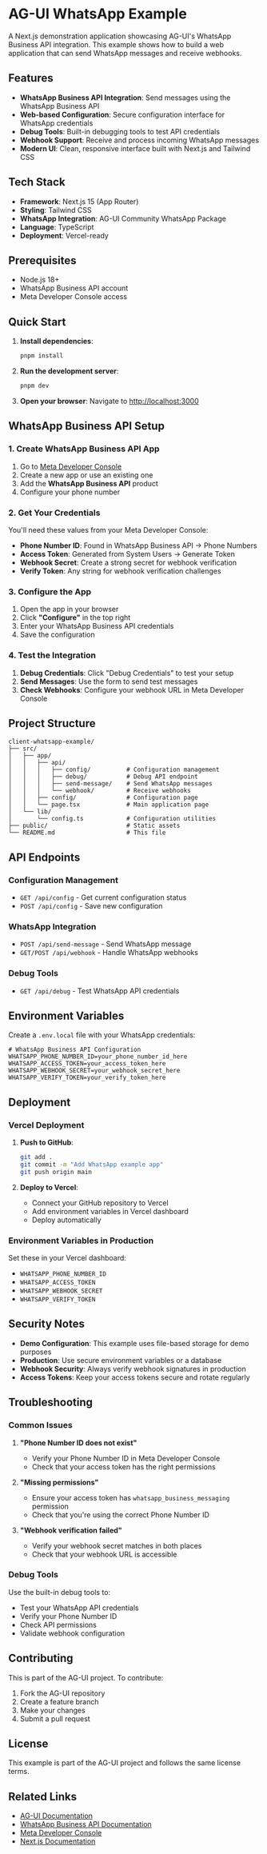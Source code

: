 # AG-UI WhatsApp Example

A Next.js demonstration application showcasing AG-UI's WhatsApp Business API integration. This example shows how to build a web application that can send WhatsApp messages and receive webhooks.

## Features

- **WhatsApp Business API Integration**: Send messages using the WhatsApp Business API
- **Web-based Configuration**: Secure configuration interface for WhatsApp credentials
- **Debug Tools**: Built-in debugging tools to test API credentials
- **Webhook Support**: Receive and process incoming WhatsApp messages
- **Modern UI**: Clean, responsive interface built with Next.js and Tailwind CSS

## Tech Stack

- **Framework**: Next.js 15 (App Router)
- **Styling**: Tailwind CSS
- **WhatsApp Integration**: AG-UI Community WhatsApp Package
- **Language**: TypeScript
- **Deployment**: Vercel-ready

## Prerequisites

- Node.js 18+ 
- WhatsApp Business API account
- Meta Developer Console access

## Quick Start

1. **Install dependencies**:
   ```bash
   pnpm install
   ```

2. **Run the development server**:
   ```bash
   pnpm dev
   ```

3. **Open your browser**:
   Navigate to [http://localhost:3000](http://localhost:3000)

## WhatsApp Business API Setup

### 1. Create WhatsApp Business API App

1. Go to [Meta Developer Console](https://developers.facebook.com/)
2. Create a new app or use an existing one
3. Add the **WhatsApp Business API** product
4. Configure your phone number

### 2. Get Your Credentials

You'll need these values from your Meta Developer Console:

- **Phone Number ID**: Found in WhatsApp Business API → Phone Numbers
- **Access Token**: Generated from System Users → Generate Token
- **Webhook Secret**: Create a strong secret for webhook verification
- **Verify Token**: Any string for webhook verification challenges

### 3. Configure the App

1. Open the app in your browser
2. Click **"Configure"** in the top right
3. Enter your WhatsApp Business API credentials
4. Save the configuration

### 4. Test the Integration

1. **Debug Credentials**: Click "Debug Credentials" to test your setup
2. **Send Messages**: Use the form to send test messages
3. **Check Webhooks**: Configure your webhook URL in Meta Developer Console

## Project Structure

```
client-whatsapp-example/
├── src/
│   ├── app/
│   │   ├── api/
│   │   │   ├── config/          # Configuration management
│   │   │   ├── debug/           # Debug API endpoint
│   │   │   ├── send-message/    # Send WhatsApp messages
│   │   │   └── webhook/         # Receive webhooks
│   │   ├── config/              # Configuration page
│   │   └── page.tsx             # Main application page
│   └── lib/
│       └── config.ts            # Configuration utilities
├── public/                      # Static assets
└── README.md                    # This file
```

## API Endpoints

### Configuration Management
- `GET /api/config` - Get current configuration status
- `POST /api/config` - Save new configuration

### WhatsApp Integration
- `POST /api/send-message` - Send WhatsApp message
- `GET/POST /api/webhook` - Handle WhatsApp webhooks

### Debug Tools
- `GET /api/debug` - Test WhatsApp API credentials

## Environment Variables

Create a `.env.local` file with your WhatsApp credentials:

```env
# WhatsApp Business API Configuration
WHATSAPP_PHONE_NUMBER_ID=your_phone_number_id_here
WHATSAPP_ACCESS_TOKEN=your_access_token_here
WHATSAPP_WEBHOOK_SECRET=your_webhook_secret_here
WHATSAPP_VERIFY_TOKEN=your_verify_token_here
```

## Deployment

### Vercel Deployment

1. **Push to GitHub**:
   ```bash
   git add .
   git commit -m "Add WhatsApp example app"
   git push origin main
   ```

2. **Deploy to Vercel**:
   - Connect your GitHub repository to Vercel
   - Add environment variables in Vercel dashboard
   - Deploy automatically

### Environment Variables in Production

Set these in your Vercel dashboard:
- `WHATSAPP_PHONE_NUMBER_ID`
- `WHATSAPP_ACCESS_TOKEN`
- `WHATSAPP_WEBHOOK_SECRET`
- `WHATSAPP_VERIFY_TOKEN`

## Security Notes

- **Demo Configuration**: This example uses file-based storage for demo purposes
- **Production**: Use secure environment variables or a database
- **Webhook Security**: Always verify webhook signatures in production
- **Access Tokens**: Keep your access tokens secure and rotate regularly

## Troubleshooting

### Common Issues

1. **"Phone Number ID does not exist"**
   - Verify your Phone Number ID in Meta Developer Console
   - Check that your access token has the right permissions

2. **"Missing permissions"**
   - Ensure your access token has `whatsapp_business_messaging` permission
   - Check that you're using the correct Phone Number ID

3. **"Webhook verification failed"**
   - Verify your webhook secret matches in both places
   - Check that your webhook URL is accessible

### Debug Tools

Use the built-in debug tools to:
- Test your WhatsApp API credentials
- Verify your Phone Number ID
- Check API permissions
- Validate webhook configuration

## Contributing

This is part of the AG-UI project. To contribute:

1. Fork the AG-UI repository
2. Create a feature branch
3. Make your changes
4. Submit a pull request

## License

This example is part of the AG-UI project and follows the same license terms.

## Related Links

- [AG-UI Documentation](https://docs.ag-ui.com)
- [WhatsApp Business API Documentation](https://developers.facebook.com/docs/whatsapp)
- [Meta Developer Console](https://developers.facebook.com/)
- [Next.js Documentation](https://nextjs.org/docs) 